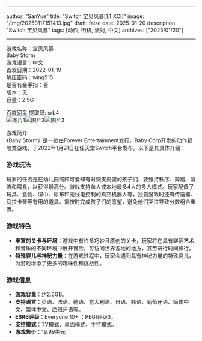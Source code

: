 
---
author: "SanYue"
title: "Switch 宝贝风暴[1.1|XCI]"
image: "/img/20250117151413.jpg"
draft: false
date: 2025-01-20
description: "Switch 宝贝风暴"
tags: [动作, 街机, 派对, 中文]
archives: ["2025/01/20"]

---

游戏名称：宝贝风暴   
Baby Storm    
游戏语言：中文  
首发日期：2022-01-19  
解压密码：wing515  
是否有金手指：否  
版本：无   
容量：2.5G

[百度网盘](https://pan.baidu.com/s/12N4_G6gG6xsGT86ibOiFuQ) 提取码: srb4  
![图片1](/img/9725f0.jpg)![图片2](/img/d44a09.jpg)![图片3](/img/0a1990.jpg)  

游戏简介  
《Baby Storm》是一款由Forever Entertainment发行，Baby Corp开发的动作冒险类游戏，于2022年1月21日在任天堂Switch平台发布。以下是其具体介绍：

### 游戏玩法
玩家的任务是在幼儿园照顾可爱却有时调皮捣蛋的孩子们，要维持秩序、奔跑、清洁和喂食，以获得最高分。游戏支持单人或本地最多4人的多人模式。玩家配备了玩具、食物、湿巾、尿布和无线电控制的真空机器人等，独自游戏时还有传送器、马拉卡琴等有用的道具。需按时完成孩子们的愿望，避免他们哭泣导致分数组合重置。

### 游戏特色
- **丰富的关卡与环境**：游戏中有许多巧妙且原创的关卡，玩家将在具有鲜活艺术和音乐的不同环境中展开冒险，可访问世界各地的地方，甚至进行时间旅行。
- **特殊婴儿与神秘力量**：在游戏过程中，玩家会遇到具有神秘力量的特殊婴儿，为游戏增添了更多的趣味性和挑战性。

### 游戏信息
- **游戏容量**：约2.5GB。
- **支持语言**：英语、法语、德语、意大利语、日语、韩语、葡萄牙语、简体中文、繁体中文、西班牙语等。
- **ESRB评级**：Everyone 10+ ；PEGI评级3。
- **支持模式**：TV模式、桌面模式、手持模式。
- **游戏售价**：19.99美元。

